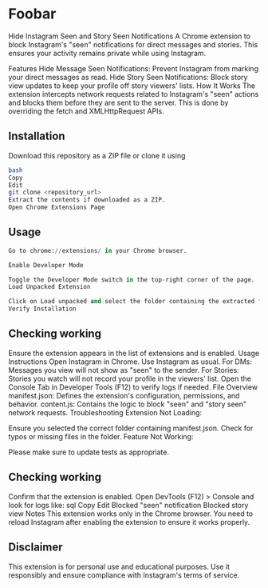 # Foobar

Hide Instagram Seen and Story Seen Notifications
A Chrome extension to block Instagram's "seen" notifications for direct messages and stories. This ensures your activity remains private while using Instagram.

Features
Hide Message Seen Notifications: Prevent Instagram from marking your direct messages as read.
Hide Story Seen Notifications: Block story view updates to keep your profile off story viewers' lists.
How It Works
The extension intercepts network requests related to Instagram's "seen" actions and blocks them before they are sent to the server. This is done by overriding the fetch and XMLHttpRequest APIs.

## Installation

Download this repository as a ZIP file or clone it using

```bash
bash
Copy
Edit
git clone <repository_url>
Extract the contents if downloaded as a ZIP.
Open Chrome Extensions Page
```

## Usage

```python
Go to chrome://extensions/ in your Chrome browser.

Enable Developer Mode

Toggle the Developer Mode switch in the top-right corner of the page.
Load Unpacked Extension

Click on Load unpacked and select the folder containing the extracted files (manifest.json, content.js).
Verify Installation
```

## Checking working

Ensure the extension appears in the list of extensions and is enabled.
Usage Instructions
Open Instagram in Chrome.
Use Instagram as usual.
For DMs: Messages you view will not show as "seen" to the sender.
For Stories: Stories you watch will not record your profile in the viewers' list.
Open the Console Tab in Developer Tools (F12) to verify logs if needed.
File Overview
manifest.json: Defines the extension's configuration, permissions, and behavior.
content.js: Contains the logic to block "seen" and "story seen" network requests.
Troubleshooting
Extension Not Loading:

Ensure you selected the correct folder containing manifest.json.
Check for typos or missing files in the folder.
Feature Not Working:

Please make sure to update tests as appropriate.

## Checking working
Confirm that the extension is enabled.
Open DevTools (F12) > Console and look for logs like:
sql
Copy
Edit
Blocked "seen" notification
Blocked story view
Notes
This extension works only in the Chrome browser.
You need to reload Instagram after enabling the extension to ensure it works properly.

## Disclaimer
This extension is for personal use and educational purposes. Use it responsibly and ensure compliance with Instagram's terms of service.
